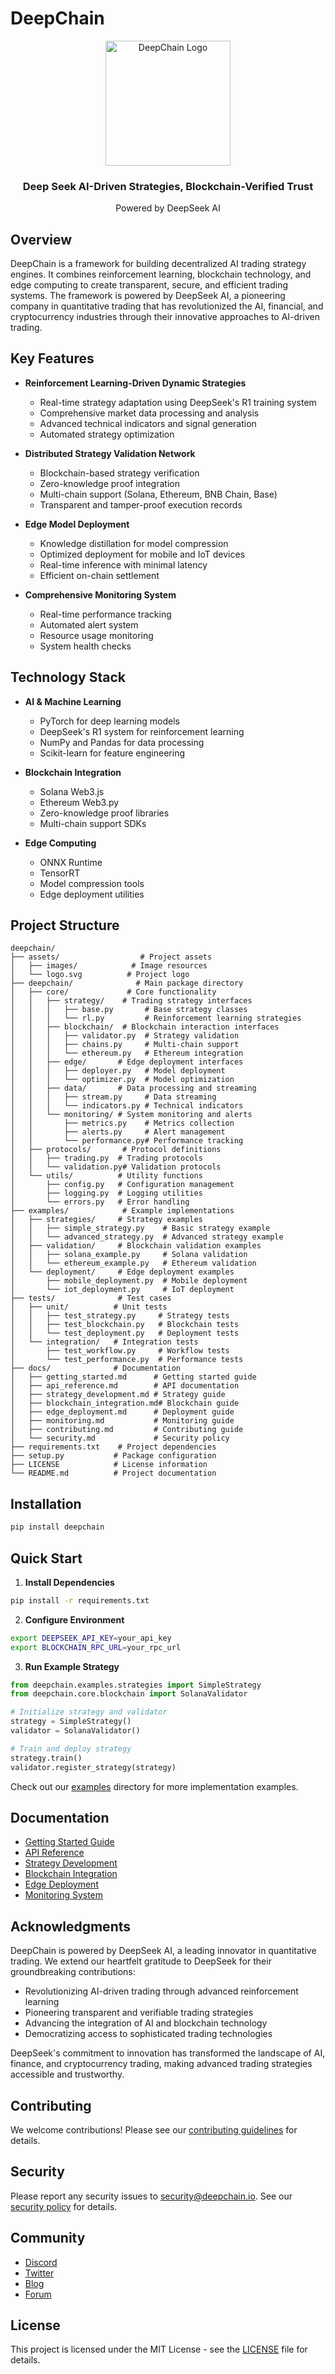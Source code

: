 # DeepChain

<div align="center">
  <img src="assets/logo.svg" alt="DeepChain Logo" width="200" height="200">
  <h3>Deep Seek AI-Driven Strategies, Blockchain-Verified Trust</h3>
  <p>Powered by DeepSeek AI</p>
</div>

## Overview

DeepChain is a framework for building decentralized AI trading strategy engines. It combines reinforcement learning, blockchain technology, and edge computing to create transparent, secure, and efficient trading systems. The framework is powered by DeepSeek AI, a pioneering company in quantitative trading that has revolutionized the AI, financial, and cryptocurrency industries through their innovative approaches to AI-driven trading.

## Key Features

- **Reinforcement Learning-Driven Dynamic Strategies**
  - Real-time strategy adaptation using DeepSeek's R1 training system
  - Comprehensive market data processing and analysis
  - Advanced technical indicators and signal generation
  - Automated strategy optimization

- **Distributed Strategy Validation Network**
  - Blockchain-based strategy verification
  - Zero-knowledge proof integration
  - Multi-chain support (Solana, Ethereum, BNB Chain, Base)
  - Transparent and tamper-proof execution records

- **Edge Model Deployment**
  - Knowledge distillation for model compression
  - Optimized deployment for mobile and IoT devices
  - Real-time inference with minimal latency
  - Efficient on-chain settlement

- **Comprehensive Monitoring System**
  - Real-time performance tracking
  - Automated alert system
  - Resource usage monitoring
  - System health checks

## Technology Stack

- **AI & Machine Learning**
  - PyTorch for deep learning models
  - DeepSeek's R1 system for reinforcement learning
  - NumPy and Pandas for data processing
  - Scikit-learn for feature engineering

- **Blockchain Integration**
  - Solana Web3.js
  - Ethereum Web3.py
  - Zero-knowledge proof libraries
  - Multi-chain support SDKs

- **Edge Computing**
  - ONNX Runtime
  - TensorRT
  - Model compression tools
  - Edge deployment utilities

## Project Structure

```
deepchain/
├── assets/                  # Project assets
│   ├── images/            # Image resources
│   └── logo.svg          # Project logo
├── deepchain/              # Main package directory
│   ├── core/             # Core functionality
│   │   ├── strategy/    # Trading strategy interfaces
│   │   │   ├── base.py       # Base strategy classes
│   │   │   └── rl.py         # Reinforcement learning strategies
│   │   ├── blockchain/  # Blockchain interaction interfaces
│   │   │   ├── validator.py  # Strategy validation
│   │   │   ├── chains.py     # Multi-chain support
│   │   │   └── ethereum.py   # Ethereum integration
│   │   ├── edge/       # Edge deployment interfaces
│   │   │   ├── deployer.py   # Model deployment
│   │   │   └── optimizer.py  # Model optimization
│   │   ├── data/       # Data processing and streaming
│   │   │   ├── stream.py     # Data streaming
│   │   │   └── indicators.py # Technical indicators
│   │   └── monitoring/ # System monitoring and alerts
│   │       ├── metrics.py    # Metrics collection
│   │       ├── alerts.py     # Alert management
│   │       └── performance.py# Performance tracking
│   ├── protocols/       # Protocol definitions
│   │   ├── trading.py  # Trading protocols
│   │   └── validation.py# Validation protocols
│   └── utils/          # Utility functions
│       ├── config.py   # Configuration management
│       ├── logging.py  # Logging utilities
│       └── errors.py   # Error handling
├── examples/            # Example implementations
│   ├── strategies/     # Strategy examples
│   │   ├── simple_strategy.py    # Basic strategy example
│   │   └── advanced_strategy.py  # Advanced strategy example
│   ├── validation/     # Blockchain validation examples
│   │   ├── solana_example.py     # Solana validation
│   │   └── ethereum_example.py   # Ethereum validation
│   └── deployment/     # Edge deployment examples
│       ├── mobile_deployment.py  # Mobile deployment
│       └── iot_deployment.py     # IoT deployment
├── tests/              # Test cases
│   ├── unit/          # Unit tests
│   │   ├── test_strategy.py     # Strategy tests
│   │   ├── test_blockchain.py   # Blockchain tests
│   │   └── test_deployment.py   # Deployment tests
│   └── integration/   # Integration tests
│       ├── test_workflow.py     # Workflow tests
│       └── test_performance.py  # Performance tests
├── docs/              # Documentation
│   ├── getting_started.md      # Getting started guide
│   ├── api_reference.md        # API documentation
│   ├── strategy_development.md # Strategy guide
│   ├── blockchain_integration.md# Blockchain guide
│   ├── edge_deployment.md      # Deployment guide
│   ├── monitoring.md           # Monitoring guide
│   ├── contributing.md         # Contributing guide
│   └── security.md             # Security policy
├── requirements.txt    # Project dependencies
├── setup.py           # Package configuration
├── LICENSE            # License information
└── README.md          # Project documentation
```

## Installation

```bash
pip install deepchain
```

## Quick Start

1. **Install Dependencies**
```bash
pip install -r requirements.txt
```

2. **Configure Environment**
```bash
export DEEPSEEK_API_KEY=your_api_key
export BLOCKCHAIN_RPC_URL=your_rpc_url
```

3. **Run Example Strategy**
```python
from deepchain.examples.strategies import SimpleStrategy
from deepchain.core.blockchain import SolanaValidator

# Initialize strategy and validator
strategy = SimpleStrategy()
validator = SolanaValidator()

# Train and deploy strategy
strategy.train()
validator.register_strategy(strategy)
```

Check out our [examples](./examples) directory for more implementation examples.

## Documentation

- [Getting Started Guide](./docs/getting_started.md)
- [API Reference](./docs/api_reference.md)
- [Strategy Development](./docs/strategy_development.md)
- [Blockchain Integration](./docs/blockchain_integration.md)
- [Edge Deployment](./docs/edge_deployment.md)
- [Monitoring System](./docs/monitoring.md)

## Acknowledgments

DeepChain is powered by DeepSeek AI, a leading innovator in quantitative trading. We extend our heartfelt gratitude to DeepSeek for their groundbreaking contributions:

- Revolutionizing AI-driven trading through advanced reinforcement learning
- Pioneering transparent and verifiable trading strategies
- Advancing the integration of AI and blockchain technology
- Democratizing access to sophisticated trading technologies

DeepSeek's commitment to innovation has transformed the landscape of AI, finance, and cryptocurrency trading, making advanced trading strategies accessible and trustworthy.

## Contributing

We welcome contributions! Please see our [contributing guidelines](./docs/contributing.md) for details.

## Security

Please report any security issues to security@deepchain.io. See our [security policy](./docs/security.md) for details.

## Community

- [Discord](https://discord.gg/deepchain)
- [Twitter](https://twitter.com/deepchain)
- [Blog](https://blog.deepchain.io)
- [Forum](https://forum.deepchain.io)

## License

This project is licensed under the MIT License - see the [LICENSE](./LICENSE) file for details. 